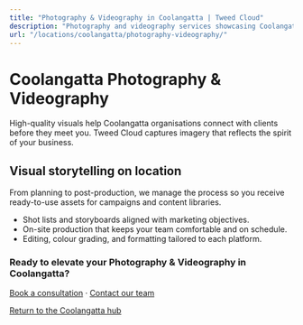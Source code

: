 ```yaml
---
title: "Photography & Videography in Coolangatta | Tweed Cloud"
description: "Photography and videography services showcasing Coolangatta teams, products, and places."
url: "/locations/coolangatta/photography-videography/"
---
```


# Coolangatta Photography & Videography

High-quality visuals help Coolangatta organisations connect with clients before they meet you. Tweed Cloud captures imagery that reflects the spirit of your business.

## Visual storytelling on location

From planning to post-production, we manage the process so you receive ready-to-use assets for campaigns and content libraries.

- Shot lists and storyboards aligned with marketing objectives.
- On-site production that keeps your team comfortable and on schedule.
- Editing, colour grading, and formatting tailored to each platform.

### Ready to elevate your Photography & Videography in Coolangatta?

[Book a consultation](/consultation/) · [Contact our team](/contact/)

[Return to the Coolangatta hub](/locations/coolangatta/)
